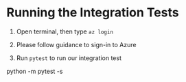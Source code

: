 # Running the Integration Tests 

1. Open terminal, then type `az login`

2. Please follow guidance to sign-in to Azure

3. Run `pytest` to run our integration test

python -m pytest -s